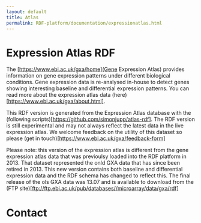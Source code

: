 ```yaml
---
layout: default
title: Atlas
permalink: RDF-platform/documentation/expressionatlas.html
---
```


# Expression Atlas RDF

The [https://www.ebi.ac.uk/gxa/home](Gene Expression Atlas) provides information on gene expression patterns under different biological conditions. Gene expression data is re-analysed in-house to detect genes showing interesting baseline and differential expression patterns. You can read more about the expression atlas data (here)[https://www.ebi.ac.uk/gxa/about.html]. 

This RDF version is generated from the Expression Atlas database with the (following scripts)[https://github.com/simonjupp/atlas-rdf]. The RDF version is still experimental and may not always reflect the latest data in the live expression atlas. We welcome feedback on the utility of this dataset so please (get in touch)[https://www.ebi.ac.uk/gxa/feedback-form]

Please note: this version of the expression atlas is different from the gene expression atlas data that was previoulsy loaded into the RDF platform in 2013. That dataset represented the onld GXA data that has since been retired in 2013. This new version contains both baseline and differential expression data and the RDF schema has changed to reflect this. The final release of the ols GXA data was 13.07 and is available to download from the (FTP site)[ftp://ftp.ebi.ac.uk/pub/databases//microarray/data/gxa/rdf]

# Contact
